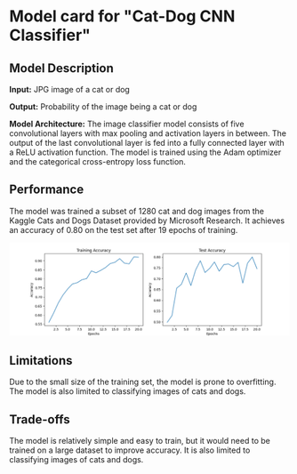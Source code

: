 # Model card for "Cat-Dog CNN Classifier"

## Model Description

**Input:** JPG image of a cat or dog

**Output:** Probability of the image being a cat or dog

**Model Architecture:** The image classifier model consists of five convolutional layers with max pooling and activation layers in between. The output of the last convolutional layer is fed into a fully connected layer with a ReLU activation function. The model is trained using the Adam optimizer and the categorical cross-entropy loss function.

## Performance

The model was trained a subset of 1280 cat and dog images from the Kaggle Cats and Dogs Dataset provided by Microsoft Research. It achieves an accuracy of 0.80 on the test set after 19 epochs of training.

![Plot showing test and train accuracy on y–axis and number of epochs](./CNN_Image_Classifier/epoch_tuning_test_accuracy.png)

## Limitations

Due to the small size of the training set, the model is prone to overfitting. The model is also limited to classifying images of cats and dogs.

## Trade-offs

The model is relatively simple and easy to train, but it would need to be trained on a large dataset to improve accuracy. It is also limited to classifying images of cats and dogs.
